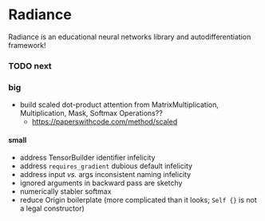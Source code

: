 # Radiance

Radiance is an educational neural networks library and autodifferentiation framework!

### TODO next

### big

 * build scaled dot-product attention from MatrixMultiplication, Multiplication, Mask, Softmax Operations??
   * https://paperswithcode.com/method/scaled

#### small

 * address TensorBuilder identifier infelicity
 * address `requires_gradient` dubious default infelicity
 * address input _vs._ args inconsistent naming infelicity
 * ignored arguments in backward pass are sketchy
 * numerically stabler softmax
 * reduce Origin boilerplate (more complicated than it looks; `Self {}` is not a legal constructor)
